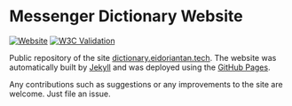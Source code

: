 
# Messenger Dictionary Website

[![Website](https://img.shields.io/website?url=https%3A%2F%2Fdictionary.eidoriantan.tech)](https://dictionary.eidoriantan.tech)
[![W3C Validation](https://img.shields.io/w3c-validation/html?targetUrl=https%3A%2F%2Fdictionary.eidoriantan.tech)](https://dictionary.eidoriantan.tech)

Public repository of the site [dictionary.eidoriantan.tech](https://dictionary.eidoriantan.tech).
The website was automatically built by [Jekyll](https://jekyllrb.com) and was deployed using the
[GitHub Pages](https://pages.github.com).

Any contributions such as suggestions or any improvements to the site are welcome.
Just file an issue.
